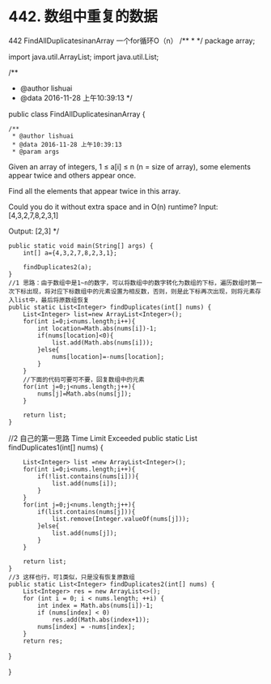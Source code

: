 # 442. 数组中重复的数据

[](https://leetcode-cn.com/problems/find-all-duplicates-in-an-array/)




442 FindAllDuplicatesinanArray
一个for循环O（n）
/**
 *
 */
package array;

import java.util.ArrayList;
import java.util.List;

/**
 * @author lishuai
 * @data 2016-11-28 上午10:39:13
 */

public class FindAllDuplicatesinanArray {

    /**
     * @author lishuai
     * @data 2016-11-28 上午10:39:13
     * @param args
 Given an array of integers, 1 ≤ a[i] ≤ n (n = size of array),
 some elements appear twice and others appear once.

Find all the elements that appear twice in this array.

Could you do it without extra space and in O(n) runtime?
Input:
[4,3,2,7,8,2,3,1]

Output:
[2,3]
     */

    public static void main(String[] args) {
        int[] a={4,3,2,7,8,2,3,1};

        findDuplicates2(a);
    }
    //1 思路：由于数组中是1~n的数字，可以将数组中的数字转化为数组的下标，遍历数组时第一次下标出现，将对应下标数组中的元素设置为相反数，否则，则是此下标再次出现，则将元素存入list中，最后将原数组恢复
    public static List<Integer> findDuplicates(int[] nums) {
        List<Integer> list=new ArrayList<Integer>();
        for(int i=0;i<nums.length;i++){
            int location=Math.abs(nums[i])-1;
            if(nums[location]<0){
                list.add(Math.abs(nums[i]));
            }else{
                nums[location]=-nums[location];
            }
        }
        //下面的代码可要可不要，回复数组中的元素
        for(int j=0;j<nums.length;j++){
            nums[j]=Math.abs(nums[j]);
        }

        return list;
    }
  //2 自己的第一思路       Time Limit Exceeded
    public static List<Integer> findDuplicates1(int[] nums) {

        List<Integer> list =new ArrayList<Integer>();
        for(int i=0;i<nums.length;i++){
            if(!list.contains(nums[i])){
                list.add(nums[i]);
            }
        }
        for(int j=0;j<nums.length;j++){
            if(list.contains(nums[j])){
                list.remove(Integer.valueOf(nums[j]));               
            }else{
                list.add(nums[j]);
            }
        }

        return list;
    }
    //3 这样也行，可1类似，只是没有恢复原数组
    public static List<Integer> findDuplicates2(int[] nums) {
        List<Integer> res = new ArrayList<>();
        for (int i = 0; i < nums.length; ++i) {
            int index = Math.abs(nums[i])-1;
            if (nums[index] < 0)
                res.add(Math.abs(index+1));
            nums[index] = -nums[index];
        }
        return res;
   }

}
